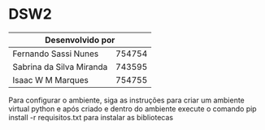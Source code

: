 # DSW2
<table>
  <thead>
    <tr>
      <th colspan='2'>Desenvolvido por</th>
    </tr>
  </thead>
    <tr>
      <td>Fernando Sassi Nunes</td>
      <td>754754</td>
    </tr>
    <tr>
      <td>Sabrina da Silva Miranda</td>
      <td>743595</td>
    </tr>
    <tr>
      <td>Isaac W M Marques</td>
      <td>754755</td>
    </tr>
</table>

<p>Para configurar o ambiente, siga as instruções para criar um ambiente virtual python e após criado e dentro do ambiente execute o comando pip install -r requisitos.txt para instalar as bibliotecas</p>
